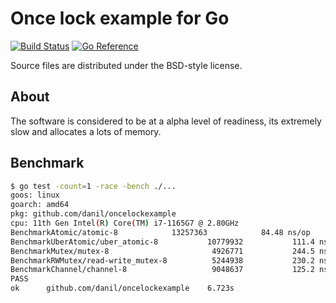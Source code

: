 # Once lock example for Go

[![Build Status](https://cloud.drone.io/api/badges/danil/oncelockexample/status.svg)](https://cloud.drone.io/danil/oncelockexample)
[![Go Reference](https://pkg.go.dev/badge/github.com/danil/oncelockexample.svg)](https://pkg.go.dev/github.com/danil/oncelockexample)

Source files are distributed under the BSD-style license.

## About

The software is considered to be at a alpha level of readiness,
its extremely slow and allocates a lots of memory.

## Benchmark

```sh
$ go test -count=1 -race -bench ./... 
goos: linux
goarch: amd64
pkg: github.com/danil/oncelockexample
cpu: 11th Gen Intel(R) Core(TM) i7-1165G7 @ 2.80GHz
BenchmarkAtomic/atomic-8            13257363            84.48 ns/op
BenchmarkUberAtomic/uber_atomic-8           10779932           111.4 ns/op
BenchmarkMutex/mutex-8                       4926771           244.5 ns/op
BenchmarkRWMutex/read-write_mutex-8          5244938           230.2 ns/op
BenchmarkChannel/channel-8                   9048637           125.2 ns/op
PASS
ok      github.com/danil/oncelockexample    6.723s
```
